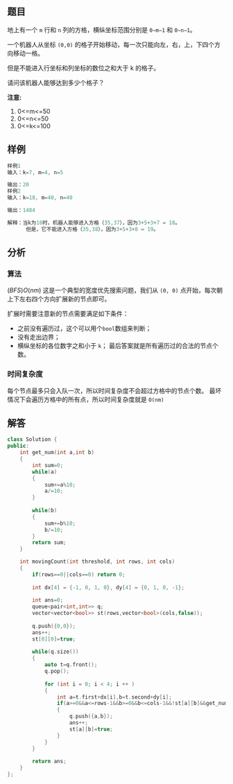 ## 题目
地上有一个 `m` 行和 `n` 列的方格，横纵坐标范围分别是 `0∼m−1` 和 `0∼n−1`。

一个机器人从坐标 `(0,0)` 的格子开始移动，每一次只能向左，右，上，下四个方向移动一格。

但是不能进入行坐标和列坐标的数位之和大于 k 的格子。

请问该机器人能够达到多少个格子？

**注意:**
1. 0<=m<=50
2. 0<=n<=50
3. 0<=k<=100

## 样例
```c++
样例1
输入：k=7, m=4, n=5

输出：20
样例2
输入：k=18, m=40, n=40

输出：1484

解释：当k为18时，机器人能够进入方格（35,37），因为3+5+3+7 = 18。
      但是，它不能进入方格（35,38），因为3+5+3+8 = 19。
```

## 分析
### 算法
$(BFS) O(nm)$
这是一个典型的宽度优先搜索问题，我们从 `(0, 0)` 点开始，每次朝上下左右四个方向扩展新的节点即可。

扩展时需要注意新的节点需要满足如下条件：
- 之前没有遍历过，这个可以用个`bool`数组来判断；
- 没有走出边界；
- 横纵坐标的各位数字之和小于 `k`；
最后答案就是所有遍历过的合法的节点个数。

### 时间复杂度
每个节点最多只会入队一次，所以时间复杂度不会超过方格中的节点个数。
最坏情况下会遍历方格中的所有点，所以时间复杂度就是 `O(nm)`

## 解答
```c++
class Solution {
public:
    int get_num(int a,int b)
    {
        int sum=0;
        while(a)
        {
            sum+=a%10;
            a/=10;
        }
        
        while(b)
        {
            sum+=b%10;
            b/=10;
        }
        return sum;
    }

    int movingCount(int threshold, int rows, int cols)
    {
        if(rows==0||cols==0) return 0;
        
        int dx[4] = {-1, 0, 1, 0}, dy[4] = {0, 1, 0, -1};
        
        int ans=0;
        queue<pair<int,int>> q;
        vector<vector<bool>> st(rows,vector<bool>(cols,false));
        
        q.push({0,0});
        ans++;
        st[0][0]=true;
        
        while(q.size())
        {
            auto t=q.front();
            q.pop();
            
            for (int i = 0; i < 4; i ++ )
            {
                int a=t.first+dx[i],b=t.second+dy[i];
                if(a>=0&&a<=rows-1&&b>=0&&b<=cols-1&&!st[a][b]&&get_num(a,b)<=threshold)
                {
                    q.push({a,b});
                    ans++;
                    st[a][b]=true;
                }
            }
        }
        
        return ans;
    }
};
```
